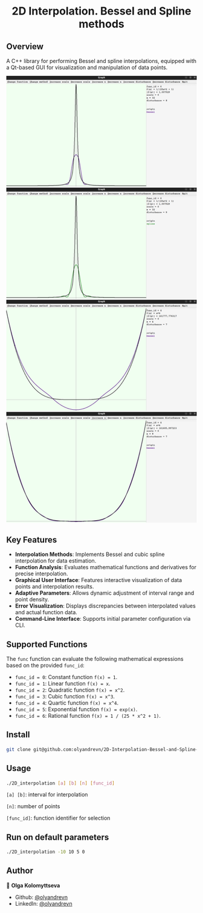<h1 align="center">2D Interpolation. Bessel and Spline methods</h1>
<p>
</p>

## Overview
A C++ library for performing Bessel and spline interpolations, equipped with a Qt-based GUI for visualization and manipulation of data points.

<img src="img/Screenshot from 2023-11-08 14-34-43.png" width="595"/> <img src="img/Screenshot from 2023-11-08 14-35-43.png" width="595"/> 
<img src="img/Screenshot from 2023-11-08 14-37-49.png" width="595"/> <img src="img/Screenshot from 2023-11-08 14-38-03.png" width="595"/> 

## Key Features
- **Interpolation Methods**: Implements Bessel and cubic spline interpolation for data estimation.
- **Function Analysis**: Evaluates mathematical functions and derivatives for precise interpolation.
- **Graphical User Interface**: Features interactive visualization of data points and interpolation results.
- **Adaptive Parameters**: Allows dynamic adjustment of interval range and point density.
- **Error Visualization**: Displays discrepancies between interpolated values and actual function data.
- **Command-Line Interface**: Supports initial parameter configuration via CLI.

## Supported Functions
The `func` function can evaluate the following mathematical expressions based on the provided `func_id`:
- `func_id = 0`: Constant function `f(x) = 1`.
- `func_id = 1`: Linear function `f(x) = x`.
- `func_id = 2`: Quadratic function `f(x) = x^2`.
- `func_id = 3`: Cubic function `f(x) = x^3`.
- `func_id = 4`: Quartic function `f(x) = x^4`.
- `func_id = 5`: Exponential function `f(x) = exp(x)`.
- `func_id = 6`: Rational function `f(x) = 1 / (25 * x^2 + 1)`.

  
## Install

```sh
git clone git@github.com:olyandrevn/2D-Interpolation-Bessel-and-Spline-methods.git
```

## Usage

```sh
./2D_interpolation [a] [b] [n] [func_id]
```

```[a] [b]```: interval for interpolation

```[n]```: number of points

```[func_id]```: function identifier for selection



## Run on default parameters

```sh
./2D_interpolation -10 10 5 0
```

## Author

👤 **Olga Kolomyttseva**

* Github: [@olyandrevn](https://github.com/olyandrevn)
* LinkedIn: [@olyandrevn](https://linkedin.com/in/olyandrevn)
